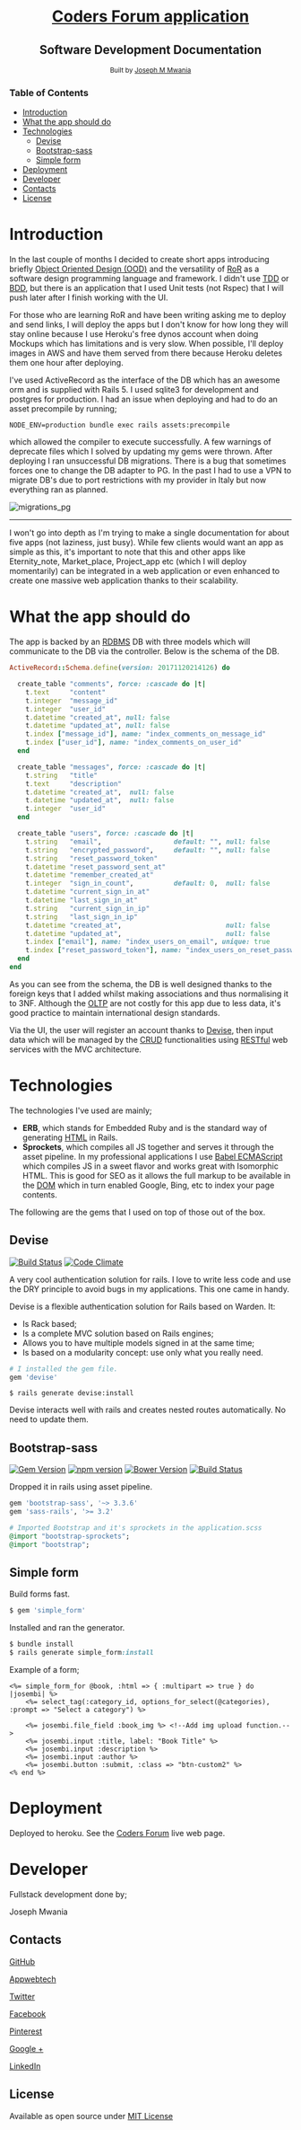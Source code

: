 
<div align="center">
<h1><a href="https://appwebtech-coders-forum.herokuapp.com/">Coders Forum application</a></h1> 
<h2>Software Development Documentation</h2>
  

<div align="center">
  <sub>Built by
  <a href="https://github.com/appwebtech">Joseph M Mwania</a>
    
  </a>
</div>
</sub>
</div>

<h3>Table of Contents</h3>

- [Introduction](#introduction)
- [What the app should do ](#what-the-app-should-do )
- [Technologies](#technologies)
  - [Devise](#devise)
  - [Bootstrap-sass](#bootstrap-sass)
  - [Simple form](#simple-form)
- [Deployment](#deployment)
- [Developer](#developer)
- [Contacts](#contacts)
- [License](#license)


# Introduction

In the last couple of months I decided to create short apps introducing briefly [Object Oriented Design (OOD)](https://en.wikipedia.org/wiki/Object-oriented_design) and the versatility of [RoR](https://en.wikipedia.org/wiki/Ruby_on_Rails) as a software design programming language and framework. I didn't use [TDD](https://en.wikipedia.org/wiki/Test-driven_development) or [BDD](https://en.wikipedia.org/wiki/Behavior-driven_development), but there is an application that I used Unit tests (not Rspec) that I will push later after I finish working with the UI.  

For those who are learning RoR and have been writing asking me to deploy and send links, I will deploy the apps but I don't know for how long they will stay online because I use Heroku's free dynos account when doing Mockups which has limitations and is very slow. When possible, I'll deploy images in AWS and have them served from there because Heroku deletes them one hour after deploying.

I've used ActiveRecord as the interface of the DB which has an awesome orm and is supplied with Rails 5. I used sqlite3 for development and postgres for production. I had an issue when deploying and had to do an asset precompile by running; 

```shell
NODE_ENV=production bundle exec rails assets:precompile
```

which allowed the compiler to execute successfully. A few warnings of deprecate files which I solved by updating my gems were thrown. After deploying I ran unsuccessful DB migrations. There is a bug that sometimes forces one to change the DB adapter to PG. In the past I had to use a VPN to migrate DB's due to port restrictions with my provider in Italy but now everything ran as planned. 

![migrations_pg](https://user-images.githubusercontent.com/13242902/35186544-c5dc7d18-fe0d-11e7-84a8-d936dc978c68.png)
<hr> 

I won't go into depth as I'm trying to make a single documentation for about five apps (not laziness, just busy). While few clients would want an app as simple as this, it's important to note that this and other apps like Eternity_note, Market_place, Project_app etc (which I will deploy momentarily) can be integrated in a web application or even  enhanced to create one massive web application thanks to their scalability. 


# What the app should do 

The app is backed by an [RDBMS](https://en.wikipedia.org/wiki/Relational_database_management_system) DB with three models which will communicate to the DB via the controller. Below is the schema of the DB. 

```ruby 
ActiveRecord::Schema.define(version: 20171120214126) do

  create_table "comments", force: :cascade do |t|
    t.text     "content"
    t.integer  "message_id"
    t.integer  "user_id"
    t.datetime "created_at", null: false
    t.datetime "updated_at", null: false
    t.index ["message_id"], name: "index_comments_on_message_id"
    t.index ["user_id"], name: "index_comments_on_user_id"
  end

  create_table "messages", force: :cascade do |t|
    t.string   "title"
    t.text     "description"
    t.datetime "created_at",  null: false
    t.datetime "updated_at",  null: false
    t.integer  "user_id"
  end

  create_table "users", force: :cascade do |t|
    t.string   "email",                  default: "", null: false
    t.string   "encrypted_password",     default: "", null: false
    t.string   "reset_password_token"
    t.datetime "reset_password_sent_at"
    t.datetime "remember_created_at"
    t.integer  "sign_in_count",          default: 0,  null: false
    t.datetime "current_sign_in_at"
    t.datetime "last_sign_in_at"
    t.string   "current_sign_in_ip"
    t.string   "last_sign_in_ip"
    t.datetime "created_at",                          null: false
    t.datetime "updated_at",                          null: false
    t.index ["email"], name: "index_users_on_email", unique: true
    t.index ["reset_password_token"], name: "index_users_on_reset_password_token", unique: true
  end
end
```


As you can see from the schema, the DB is well designed thanks to the foreign keys that I added whilst making associations and thus normalising it to 3NF. Although the [OLTP](https://en.wikipedia.org/wiki/Online_transaction_processing) are not costly for this app due to less data, it's good practice to maintain international design standards.

Via the UI, the user will register an account thanks to [Devise](https://github.com/plataformatec/devise), then input data which will be managed by the [CRUD](https://en.wikipedia.org/wiki/Create,_read,_update_and_delete) functionalities using [RESTful](https://en.wikipedia.org/wiki/Representational_state_transfer) web services with the MVC architecture. 

# Technologies

The technologies I've used are mainly; 
* **ERB**, which stands for Embedded Ruby and is the standard way of generating [HTML](https://en.wikipedia.org/wiki/HTML) in Rails. 
* **Sprockets**, which compiles all JS together and serves it through the asset pipeline. In my professional applications I use [Babel ECMAScript](https://babeljs.io/learn-es2015/)  which compiles JS in a sweet flavor and works great with Isomorphic HTML. This is good for SEO as it allows the full markup to be available in the [DOM](https://en.wikipedia.org/wiki/Document_Object_Model) which in turn enabled Google, Bing, etc to index your  page contents.

The following are the gems that I used on top of those out of the box. 

## Devise 

[![Build Status](https://api.travis-ci.org/plataformatec/devise.svg?branch=master)](http://travis-ci.org/plataformatec/devise)
[![Code Climate](https://codeclimate.com/github/plataformatec/devise.svg)](https://codeclimate.com/github/plataformatec/devise)

A very cool authentication solution for rails. I love to write less code and use the DRY principle to avoid bugs in my applications. This one came in handy.

Devise is a flexible authentication solution for Rails based on Warden. It:

* Is Rack based;
* Is a complete MVC solution based on Rails engines;
* Allows you to have multiple models signed in at the same time;
* Is based on a modularity concept: use only what you really need.

```ruby
# I installed the gem file.
gem 'devise'
```

```console
$ rails generate devise:install
```

Devise interacts well with rails and creates nested routes automatically. No need to update them. 

## Bootstrap-sass 

[![Gem Version](https://badge.fury.io/rb/bootstrap-sass.svg)](http://badge.fury.io/rb/bootstrap-sass)
[![npm version](https://img.shields.io/npm/v/bootstrap-sass.svg?style=flat)](https://www.npmjs.com/package/bootstrap-sass)
[![Bower Version](https://badge.fury.io/bo/bootstrap-sass.svg)](http://badge.fury.io/bo/bootstrap-sass)
[![Build Status](https://img.shields.io/travis/twbs/bootstrap-sass.svg)](https://travis-ci.org/twbs/bootstrap-sass)

Dropped it in rails using asset pipeline.
```ruby
gem 'bootstrap-sass', '~> 3.3.6'
gem 'sass-rails', '>= 3.2'

# Imported Bootstrap and it's sprockets in the application.scss
@import "bootstrap-sprockets";
@import "bootstrap";
```

## Simple form 

Build forms fast. 

```ruby
$ gem 'simple_form'
```

Installed and ran the generator.

```ruby
$ bundle install
$ rails generate simple_form:install
```

Example of a form;

```erb
<%= simple_form_for @book, :html => { :multipart => true } do |josembi| %>
    <%= select_tag(:category_id, options_for_select(@categories), :prompt => "Select a category") %>
    
    <%= josembi.file_field :book_img %> <!--Add img upload function.-->
    <%= josembi.input :title, label: "Book Title" %>
    <%= josembi.input :description %>
    <%= josembi.input :author %>
    <%= josembi.button :submit, :class => "btn-custom2" %>
<% end %>
```

# Deployment 

Deployed to heroku. See the [Coders Forum](https://appwebtech-coders-forum.herokuapp.com/) live web page. 

# Developer

Fullstack development done by;

Joseph Mwania

## Contacts

[GitHub](https://github.com/appwebtech)

[Appwebtech](http://www.theappwebtech.com/)

[Twitter](https://twitter.com/appwebtech)

[Facebook](https://www.facebook.com/appwebtech/)

[Pinterest](https://it.pinterest.com/appwebtech/)

[Google +](https://plus.google.com/u/1/104000565731100573953)

[LinkedIn](https://www.linkedin.com/company/18389649/admin/updates/)

## License

Available as open source under [MIT License](https://opensource.org/licenses/MIT)








